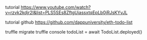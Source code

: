 tutorial
https://www.youtube.com/watch?v=rzvk2kdjr2I&list=PLS5SEs8ZftgUiassxtqEpLb0jRJsKYvJL

tutorial github
https://github.com/dappuniversity/eth-todo-list



truffle migrate
truffle console
todoList = await TodoList.deployed()